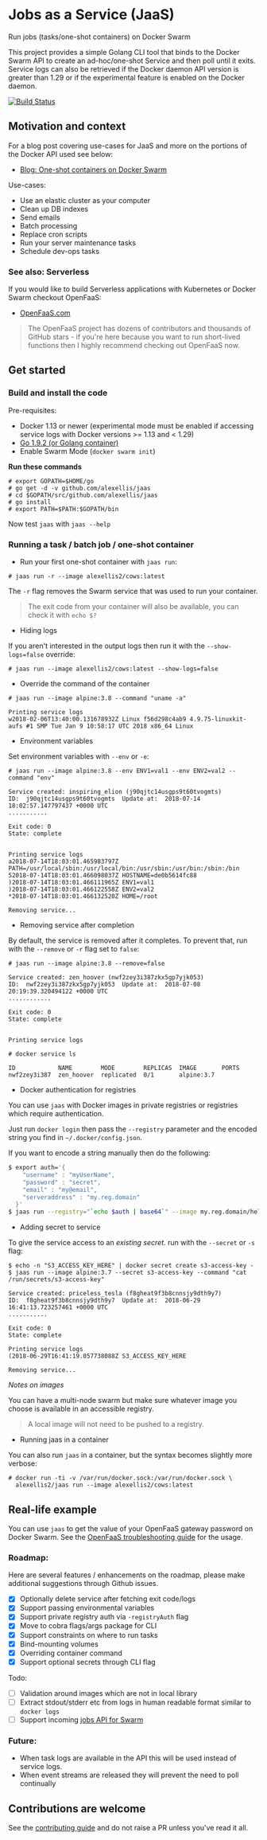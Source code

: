 # Jobs as a Service (JaaS)

Run jobs (tasks/one-shot containers) on Docker Swarm

This project provides a simple Golang CLI tool that binds to the Docker Swarm API to create an ad-hoc/one-shot Service and then poll until it exits. Service logs can also be retrieved if the Docker daemon API version is greater than 1.29 or if the experimental feature is enabled on the Docker daemon.

[![Build Status](https://travis-ci.org/alexellis/jaas.svg?branch=master)](https://travis-ci.org/alexellis/jaas)

## Motivation and context

For a blog post covering use-cases for JaaS and more on the portions of the Docker API used see below:

* [Blog: One-shot containers on Docker Swarm](http://blog.alexellis.io/containers-on-swarm/)

Use-cases:

* Use an elastic cluster as your computer
* Clean up DB indexes
* Send emails
* Batch processing
* Replace cron scripts
* Run your server maintenance tasks
* Schedule dev-ops tasks

### See also: Serverless

If you would like to build Serverless applications with Kubernetes or Docker Swarm checkout OpenFaaS:

* [OpenFaaS.com](https://www.openfaas.com)

> The OpenFaaS project has dozens of contributors and thousands of GitHub stars - if you're here because you want to run short-lived functions then I highly recommend checking out OpenFaaS now.

## Get started

### Build and install the code

Pre-requisites:

* Docker 1.13 or newer (experimental mode must be enabled if accessing service logs with Docker versions >= 1.13 and < 1.29)
* [Go 1.9.2 (or Golang container)](https://golang.org/dl/)
* Enable Swarm Mode (`docker swarm init`)

**Run these commands**

```
# export GOPATH=$HOME/go
# go get -d -v github.com/alexellis/jaas
# cd $GOPATH/src/github.com/alexellis/jaas
# go install
# export PATH=$PATH:$GOPATH/bin
```

Now test `jaas` with `jaas --help`

### Running a task / batch job / one-shot container

* Run your first one-shot container with `jaas run`:

```
# jaas run -r --image alexellis2/cows:latest
```

The `-r` flag removes the Swarm service that was used to run your container.

> The exit code from your container will also be available, you can check it with `echo $?`

* Hiding logs

If you aren't interested in the output logs then run it with the `--show-logs=false` override:

```
# jaas run --image alexellis2/cows:latest --show-logs=false
```

* Override the command of the container

```
# jaas run --image alpine:3.8 --command "uname -a"

Printing service logs
w2018-02-06T13:40:00.131678932Z Linux f56d298c4ab9 4.9.75-linuxkit-aufs #1 SMP Tue Jan 9 10:58:17 UTC 2018 x86_64 Linux
```

* Environment variables

Set environment variables with `--env` or `-e`:

```
# jaas run --image alpine:3.8 --env ENV1=val1 --env ENV2=val2 --command "env"

Service created: inspiring_elion (j90qjtc14usgps9t60tvogmts)
ID:  j90qjtc14usgps9t60tvogmts  Update at:  2018-07-14 18:02:57.147797437 +0000 UTC
...........

Exit code: 0
State: complete


Printing service logs
a2018-07-14T18:03:01.465983797Z PATH=/usr/local/sbin:/usr/local/bin:/usr/sbin:/usr/bin:/sbin:/bin
52018-07-14T18:03:01.466098037Z HOSTNAME=de0b5614fc88
)2018-07-14T18:03:01.466111965Z ENV1=val1
)2018-07-14T18:03:01.466122558Z ENV2=val2
*2018-07-14T18:03:01.466132520Z HOME=/root

Removing service...
```

* Removing service after completion

By default, the service is removed after it completes. To prevent that, run with the `--remove` or `-r` flag set to `false`:

```
# jaas run --image alpine:3.8 --remove=false

Service created: zen_hoover (nwf2zey3i387zkx5gp7yjk053)
ID:  nwf2zey3i387zkx5gp7yjk053  Update at:  2018-07-08 20:19:39.320494122 +0000 UTC
............

Exit code: 0
State: complete


Printing service logs

# docker service ls

ID            NAME        MODE        REPLICAS  IMAGE       PORTS
nwf2zey3i387  zen_hoover  replicated  0/1       alpine:3.7
```

* Docker authentication for registries

You can use `jaas` with Docker images in private registries or registries which require authentication.

Just run `docker login` then pass the `--registry` parameter and the encoded string you find in `~/.docker/config.json`.

If you want to encode a string manually then do the following:

```bash
$ export auth='{
    "username" : "myUserName",
    "password" : "secret",
    "email" : "my@email",
    "serveraddress" : "my.reg.domain"
  }'
$ jaas run --registry="`echo $auth | base64`" --image my.reg.domain/hello-world:latest
```

* Adding secret to service

To give the service access to an _existing secret_. run with the `--secret` or `-s` flag:

```
$ echo -n "S3_ACCESS_KEY_HERE" | docker secret create s3-access-key -
$ jaas run --image alpine:3.7 --secret s3-access-key --command "cat /run/secrets/s3-access-key"

Service created: priceless_tesla (f8gheat9f3b8cnnsjy9dth9y7)
ID:  f8gheat9f3b8cnnsjy9dth9y7  Update at:  2018-06-29 16:41:13.723257461 +0000 UTC
...........

Exit code: 0
State: complete

Printing service logs
(2018-06-29T16:41:19.057738088Z S3_ACCESS_KEY_HERE

Removing service...
```

_Notes on images_

You can have a multi-node swarm but make sure whatever image you choose is available in an accessible registry.

> A local image will not need to be pushed to a registry.

* Running jaas in a container

You can also run `jaas` in a container, but the syntax becomes slightly more verbose:

```
# docker run -ti -v /var/run/docker.sock:/var/run/docker.sock \
  alexellis2/jaas run --image alexellis2/cows:latest
```

## Real-life example

You can use `jaas` to get the value of your OpenFaaS gateway password on Docker Swarm. See the [OpenFaaS troubleshooting guide](https://docs.openfaas.com/deployment/troubleshooting/#swarm_1) for the usage.

### Roadmap:

Here are several features / enhancements on the roadmap, please make additional suggestions through Github issues.

* [x] Optionally delete service after fetching exit code/logs
* [x] Support passing environmental variables
* [x] Support private registry auth via `-registryAuth` flag
* [x] Move to cobra flags/args package for CLI
* [x] Support constraints on where to run tasks
* [x] Bind-mounting volumes
* [x] Overriding container command
* [x] Support optional secrets through CLI flag

Todo:

* [ ] Validation around images which are not in local library
* [ ] Extract stdout/stderr etc from logs in human readable format similar to `docker logs`
* [ ] Support incoming [jobs API for Swarm](https://github.com/moby/moby/issues/39447)

### Future:

* When task logs are available in the API this will be used instead of service logs.
* When event streams are released they will prevent the need to poll continually

## Contributions are welcome

See the [contributing guide](CONTRIBUTING.md) and do not raise a PR unless you've read it all.
